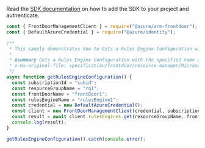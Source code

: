 Read the [SDK documentation](https://github.com/Azure/azure-sdk-for-js/blob/%40azure%2Farm-frontdoor_5.0.1/sdk/frontdoor/arm-frontdoor/README.md) on how to add the SDK to your project and authenticate.

```javascript
const { FrontDoorManagementClient } = require("@azure/arm-frontdoor");
const { DefaultAzureCredential } = require("@azure/identity");

/**
 * This sample demonstrates how to Gets a Rules Engine Configuration with the specified name within the specified Front Door.
 *
 * @summary Gets a Rules Engine Configuration with the specified name within the specified Front Door.
 * x-ms-original-file: specification/frontdoor/resource-manager/Microsoft.Network/stable/2020-05-01/examples/FrontdoorRulesEngineGet.json
 */
async function getRulesEngineConfiguration() {
  const subscriptionId = "subid";
  const resourceGroupName = "rg1";
  const frontDoorName = "frontDoor1";
  const rulesEngineName = "rulesEngine1";
  const credential = new DefaultAzureCredential();
  const client = new FrontDoorManagementClient(credential, subscriptionId);
  const result = await client.rulesEngines.get(resourceGroupName, frontDoorName, rulesEngineName);
  console.log(result);
}

getRulesEngineConfiguration().catch(console.error);
```

